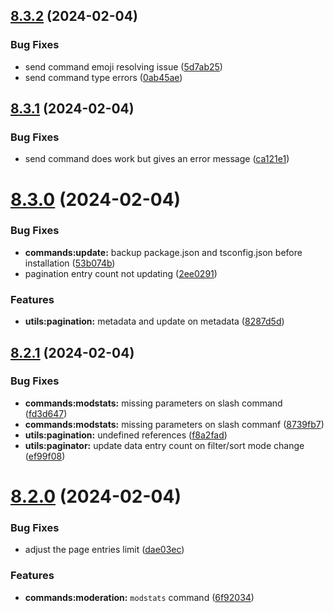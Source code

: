 ## [8.3.2](https://github.com/onesoft-sudo/sudobot/compare/v8.3.1...v8.3.2) (2024-02-04)


### Bug Fixes

* send command emoji resolving issue ([5d7ab25](https://github.com/onesoft-sudo/sudobot/commit/5d7ab259df4ae2350da7d348b0e25d98431b9eb5))
* send command type errors ([0ab45ae](https://github.com/onesoft-sudo/sudobot/commit/0ab45aed2029bf345f4913fe5d6ba630a76540d0))



## [8.3.1](https://github.com/onesoft-sudo/sudobot/compare/v8.3.0...v8.3.1) (2024-02-04)


### Bug Fixes

* send command does work but gives an error message ([ca121e1](https://github.com/onesoft-sudo/sudobot/commit/ca121e1a898c5f799109bbb83be40b7a2feb826a))



# [8.3.0](https://github.com/onesoft-sudo/sudobot/compare/v8.2.1...v8.3.0) (2024-02-04)


### Bug Fixes

* **commands:update:** backup package.json and tsconfig.json before installation ([53b074b](https://github.com/onesoft-sudo/sudobot/commit/53b074b6c28c511af70a0eec7bebf39349368226))
* pagination entry count not updating ([2ee0291](https://github.com/onesoft-sudo/sudobot/commit/2ee02916c9871076af81bd849a850a3b8a2f6b9b))


### Features

* **utils:pagination:** metadata and update on metadata ([8287d5d](https://github.com/onesoft-sudo/sudobot/commit/8287d5d62c2af040d909a0b149d2c62abb4462e9))



## [8.2.1](https://github.com/onesoft-sudo/sudobot/compare/v8.2.0...v8.2.1) (2024-02-04)


### Bug Fixes

* **commands:modstats:** missing parameters on slash command ([fd3d647](https://github.com/onesoft-sudo/sudobot/commit/fd3d6477e733669f526f19252421676da6adf6de))
* **commands:modstats:** missing parameters on slash commanf ([8739fb7](https://github.com/onesoft-sudo/sudobot/commit/8739fb70c29c6fb144f97d6c4f0a0f5d7ced9a9b))
* **utils:pagination:** undefined references ([f8a2fad](https://github.com/onesoft-sudo/sudobot/commit/f8a2fad1c4ab24c6f66957e7f1ed1d209419d5b0))
* **utils:paginator:** update data entry count on filter/sort mode change ([ef99f08](https://github.com/onesoft-sudo/sudobot/commit/ef99f082c5de48ef2a08fa83e2c9b9b28bd21372))



# [8.2.0](https://github.com/onesoft-sudo/sudobot/compare/v8.1.1...v8.2.0) (2024-02-04)


### Bug Fixes

* adjust the page entries limit ([dae03ec](https://github.com/onesoft-sudo/sudobot/commit/dae03ec8f545adb8eb633fe87bcb5dfb71ff2064))


### Features

* **commands:moderation:** `modstats` command ([6f92034](https://github.com/onesoft-sudo/sudobot/commit/6f92034be300060b80a0029124696d2d8fa8d8c0))




